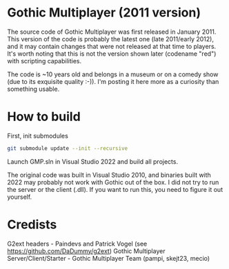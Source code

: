 # Gothic Multiplayer (2011 version)
The source code of Gothic Multiplayer was first released in January 2011. 
This version of the code is probably the latest one (late 2011/early 2012), and it may contain changes that were not released at that time to players.
It's worth noting that this is not the version shown later (codename "red") with scripting capabilities.

The code is ~10 years old and belongs in a museum or on a comedy show (due to its exquisite quality :-)).
I'm posting it here more as a curiosity than something usable.

# How to build
First, init submodules
```bash
git submodule update --init --recursive
```
Launch GMP.sln in Visual Studio 2022 and build all projects.

The original code was built in Visual Studio 2010, and binaries built with 2022 may probably not work with Gothic out of the box.
I did not try to run the server or the client (.dll).
If you want to run this, you need to figure it out yourself.

# Credists
G2ext headers - Paindevs and Patrick Vogel (see https://github.com/DaDummy/g2ext)
Gothic Multiplayer Server/Client/Starter - Gothic Multiplayer Team (pampi, skejt23, mecio)